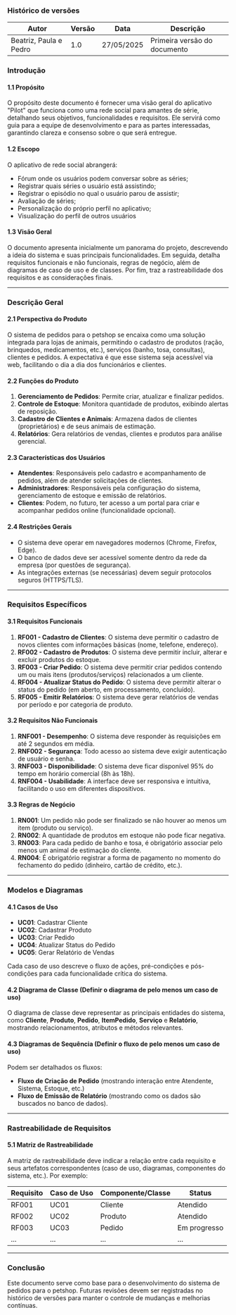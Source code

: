 ### Histórico de versões 

| Autor | Versão | Data       | Descrição                               |
|-------|-------|------------|------------------------------------------|
| Beatriz, Paula e Pedro  | 1.0   | 27/05/2025 | Primeira versão do documento             |


### Introdução 

#### 1.1 Propósito 
O propósito deste documento é fornecer uma visão geral do aplicativo "Pilot" que funciona como uma rede social para amantes de série, detalhando seus objetivos, funcionalidades e requisitos. Ele servirá como guia para a equipe de desenvolvimento e para as partes interessadas, garantindo clareza e consenso sobre o que será entregue.

#### 1.2 Escopo
O aplicativo de rede social abrangerá:
- Fórum onde os usuários podem conversar sobre as séries;
- Registrar quais séries o usuário está assistindo;
- Registrar o episódio no qual o usuário parou de assistir;
- Avaliação de séries;
- Personalização do próprio perfil no aplicativo;
- Visualização do perfil de outros usuários

#### 1.3 Visão Geral
O documento apresenta inicialmente um panorama do projeto, descrevendo a ideia do sistema e suas principais funcionalidades. Em seguida, detalha requisitos funcionais e não funcionais, regras de negócio, além de diagramas de caso de uso e de classes. Por fim, traz a rastreabilidade dos requisitos e as considerações finais.

---

### Descrição Geral 

#### 2.1 Perspectiva do Produto
O sistema de pedidos para o petshop se encaixa como uma solução integrada para lojas de animais, permitindo o cadastro de produtos (ração, brinquedos, medicamentos, etc.), serviços (banho, tosa, consultas), clientes e pedidos. A expectativa é que esse sistema seja acessível via web, facilitando o dia a dia dos funcionários e clientes.

#### 2.2 Funções do Produto 
1. **Gerenciamento de Pedidos**: Permite criar, atualizar e finalizar pedidos.
2. **Controle de Estoque**: Monitora quantidade de produtos, exibindo alertas de reposição.
3. **Cadastro de Clientes e Animais**: Armazena dados de clientes (proprietários) e de seus animais de estimação.
4. **Relatórios**: Gera relatórios de vendas, clientes e produtos para análise gerencial.

#### 2.3 Características dos Usuários
- **Atendentes**: Responsáveis pelo cadastro e acompanhamento de pedidos, além de atender solicitações de clientes.
- **Administradores**: Responsáveis pela configuração do sistema, gerenciamento de estoque e emissão de relatórios.
- **Clientes**: Podem, no futuro, ter acesso a um portal para criar e acompanhar pedidos online (funcionalidade opcional).

#### 2.4 Restrições Gerais
- O sistema deve operar em navegadores modernos (Chrome, Firefox, Edge).
- O banco de dados deve ser acessível somente dentro da rede da empresa (por questões de segurança).
- As integrações externas (se necessárias) devem seguir protocolos seguros (HTTPS/TLS).

---

### Requisitos Específicos

#### 3.1 Requisitos Funcionais 
1. **RF001 - Cadastro de Clientes**: O sistema deve permitir o cadastro de novos clientes com informações básicas (nome, telefone, endereço).
2. **RF002 - Cadastro de Produtos**: O sistema deve permitir incluir, alterar e excluir produtos do estoque.
3. **RF003 - Criar Pedido**: O sistema deve permitir criar pedidos contendo um ou mais itens (produtos/serviços) relacionados a um cliente.
4. **RF004 - Atualizar Status do Pedido**: O sistema deve permitir alterar o status do pedido (em aberto, em processamento, concluído).
5. **RF005 - Emitir Relatórios**: O sistema deve gerar relatórios de vendas por período e por categoria de produto.

#### 3.2 Requisitos Não Funcionais 
1. **RNF001 - Desempenho**: O sistema deve responder às requisições em até 2 segundos em média.
2. **RNF002 - Segurança**: Todo acesso ao sistema deve exigir autenticação de usuário e senha.
3. **RNF003 - Disponibilidade**: O sistema deve ficar disponível 95% do tempo em horário comercial (8h às 18h).
4. **RNF004 - Usabilidade**: A interface deve ser responsiva e intuitiva, facilitando o uso em diferentes dispositivos.

#### 3.3 Regras de Negócio
1. **RN001**: Um pedido não pode ser finalizado se não houver ao menos um item (produto ou serviço).
2. **RN002**: A quantidade de produtos em estoque não pode ficar negativa. 
3. **RN003**: Para cada pedido de banho e tosa, é obrigatório associar pelo menos um animal de estimação do cliente.
4. **RN004**: É obrigatório registrar a forma de pagamento no momento do fechamento do pedido (dinheiro, cartão de crédito, etc.).

---

### Modelos e Diagramas

#### 4.1 Casos de Uso
- **UC01**: Cadastrar Cliente
- **UC02**: Cadastrar Produto
- **UC03**: Criar Pedido
- **UC04**: Atualizar Status do Pedido
- **UC05**: Gerar Relatório de Vendas

Cada caso de uso descreve o fluxo de ações, pré-condições e pós-condições para cada funcionalidade crítica do sistema.

#### 4.2 Diagrama de Classe (Definir o diagrama de pelo menos um caso de uso)
O diagrama de classe deve representar as principais entidades do sistema, como **Cliente**, **Produto**, **Pedido**, **ItemPedido**, **Serviço** e **Relatório**, mostrando relacionamentos, atributos e métodos relevantes.

#### 4.3 Diagramas de Sequência (Definir o fluxo de pelo menos um caso de uso)
Podem ser detalhados os fluxos:
- **Fluxo de Criação de Pedido** (mostrando interação entre Atendente, Sistema, Estoque, etc.)
- **Fluxo de Emissão de Relatório** (mostrando como os dados são buscados no banco de dados).

---

### Rastreabilidade de Requisitos 

#### 5.1 Matriz de Rastreabilidade 
A matriz de rastreabilidade deve indicar a relação entre cada requisito e seus artefatos correspondentes (caso de uso, diagramas, componentes do sistema, etc.). Por exemplo:

| Requisito | Caso de Uso | Componente/Classe | Status       |
|-----------|------------|--------------------|--------------|
| RF001     | UC01        | Cliente           | Atendido     |
| RF002     | UC02        | Produto           | Atendido     |
| RF003     | UC03        | Pedido            | Em progresso |
| ...       | ...         | ...               | ...          |

---

### Conclusão 
Este documento serve como base para o desenvolvimento do sistema de pedidos para o petshop. Futuras revisões devem ser registradas no histórico de versões para manter o controle de mudanças e melhorias contínuas.
